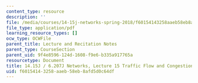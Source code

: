 ```yaml
---
content_type: resource
description: ''
file: /media/courses/14-15j-networks-spring-2018/f60154143258aaeb58eb8afd5d0c64df_MIT14_15JS18_lec15.pdf
file_type: application/pdf
learning_resource_types: []
ocw_type: OCWFile
parent_title: Lecture and Recitation Notes
parent_type: CourseSection
parent_uid: 9f4e8596-124d-1608-f9e6-b335a917765a
resourcetype: Document
title: 14.15J / 6.207J Networks, Lecture 15 Traffic Flow and Congestion Games
uid: f6015414-3258-aaeb-58eb-8afd5d0c64df
---
```

